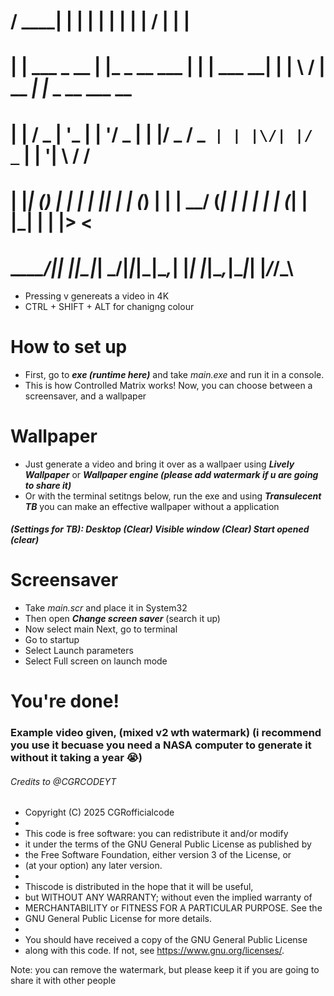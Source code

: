

#  / ____|          | |           | | |        | | |  \/  |     | |          
# | |     ___  _ __ | |_ _ __ ___ | | | ___  __| | | \  / | __ _| |_ _ __ ___  __
# | |    / _ \| '_ \| __| '__/ _ \| | |/ _ \/ _` | | |\/| |/ _` | __| '__| \ \/ /
# | |___| (_) | | | | |_| | | (_) | | |  __/ (_| | | |  | | (_| | |_| |  | |>  < 
#  \_____\___/|_| |_|\__|_|  \___/|_|_|\___|\__,_| |_|  |_|\__,_|\__|_|  |_/_/\_\

* Pressing v genereats a video in 4K
* CTRL + SHIFT + ALT for chanigng colour

# How to set up
* First, go to ***exe (runtime here)*** and take *main.exe* and run it in a console.
* This is how Controlled Matrix works!
Now, you can choose between a screensaver, and a wallpaper

# Wallpaper
* Just generate a video and bring it over as a wallpaer using ***Lively Wallpaper*** or ***Wallpaper engine (please add watermark if u are going to share it)***
* Or with the terminal setitngs below, run the exe and using ***Transulecent TB*** you can make an effective wallpaper without a application
##### (Settings for TB): Desktop (Clear) Visible window (Clear) Start opened (clear)

# Screensaver
* Take *main.scr* and place it in System32
* Then open ***Change screen saver*** (search it up) 
* Now select main
Next, go to terminal
* Go to startup
* Select Launch parameters
* Select Full screen on launch mode 

# You're done!


### Example video given, (mixed v2 wth watermark) (i recommend you use it becuase you need a NASA computer to generate it without it taking a year 😭)

###### Credits to @CGRCODEYT

* Copyright (C) 2025 CGRofficialcode
 *
 * This code is free software: you can redistribute it and/or modify
 * it under the terms of the GNU General Public License as published by
 * the Free Software Foundation, either version 3 of the License, or
 * (at your option) any later version.
 *
 * Thiscode is distributed in the hope that it will be useful,
 * but WITHOUT ANY WARRANTY; without even the implied warranty of
 * MERCHANTABILITY or FITNESS FOR A PARTICULAR PURPOSE.  See the
 * GNU General Public License for more details.
 *
 * You should have received a copy of the GNU General Public License
 * along with this code.  If not, see <https://www.gnu.org/licenses/>.

Note: you can remove the watermark, but please keep it if you are going to share it with other people
